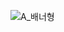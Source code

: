 ![A_배너형](https://github.com/zzub-zzub-bak-sa/frontend/assets/111689342/62afef41-3c4a-4f97-a1c3-921e34b84c58)

